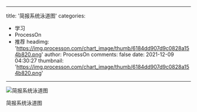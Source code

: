 
---
title: '简报系统泳道图'
categories: 
 - 学习
 - ProcessOn
 - 推荐
headimg: 'https://img.processon.com/chart_image/thumb/6184dd907d9c0828a154b820.png'
author: ProcessOn
comments: false
date: 2021-12-09 04:30:27
thumbnail: 'https://img.processon.com/chart_image/thumb/6184dd907d9c0828a154b820.png'
---

<div>   
<img class="thumb" alt="简报系统泳道图" src="https://img.processon.com/chart_image/thumb/6184dd907d9c0828a154b820.png" referrerpolicy="no-referrer">
<p>简报系统泳道图</p>  
</div>
            